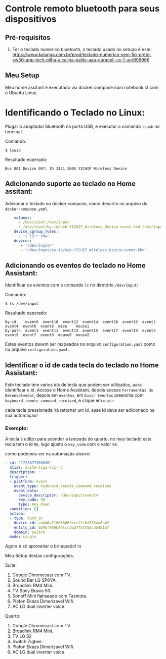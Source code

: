 # Controle remoto bluetooth para seus dispositivos

## Pré-requisitos

1. Ter o teclado númerico bluetooth, o teclado usado no setupo é este: https://www.kalunga.com.br/prod/teclado-numerico-sem-fio-preto-kw50-app-tech-pilha-alcalina-palito-aaa-duracell-cx-1-un/996966


## Meu Setup

Meu home assitant é executado via docker compose num notebook I3 com o Ubuntu Linux.

# Identificando o Teclado no Linux:

Plugar o adaptador bluetooth na porta USB, e executar o comando `lsusb` no terminal.

Comando:
```shell
$ lsusb
```

Resultado esperado:
```shell
Bus 001 Device 097: ID 3151:3005 YICHIP Wireless Device
```

## Adicionando suporte ao teclado no Home assitant:

Adicionar o teclado no docker compose, como descrito no arquivo do `docker-compose.yaml`.

```yaml 
    volumes:
      - /dev/input:/dev/input
      - /dev/input/by-id/usb-YICHIP_Wireless_Device-event-kbd:/dev/input/by-id/usb-YICHIP_Wireless_Device-event-kbd
    device_cgroup_rules:
      - 'c 13:* rmw'    
    devices:
       - "/dev/input/"   
       - "/dev/input/by-id/usb-YICHIP_Wireless_Device-event-kbd"   
```

## Adicionando os eventos do teclado no Home Assistant:

Identificar os eventos com o comando `ls` no diretório `/dev/input`:

Comando:
```shell
$ ls /dev/input
```

Resultado esperado:
```shell
by-id    event0  event10  event12  event14  event16  event18  event2  event4  event6  event8  mice    mouse1
by-path  event1  event11  event13  event15  event17  event19  event3  event5  event7  event9  mouse0  mouse2
```

Estes eventos devem ser mapeados no arquivo `configuration.yaml` como no arquivo `configuration.yaml`.

## Identificar o id de cada tecla do teclado no Home Assistant:

Este teclado tem varios ids de tecla que podem ser utilizados, para identificar o id.
Acesse o Home Assistant, depois acesse `Ferramentas do Desenvolvedor`, depois em `eventos`, em `Ouvir Eventos` preencha com `keyboard_remote_command_received`, e clique em `ouvir`.

cada tecla pressionada irá retornar um id, esse id deve ser adicionado na sua automaçao!

### Exemplo:

A tecla `8` utilizo para acender a lampada do quarto, no meu teclado esta tecla tem o id `98`, logo ajusto o `key_code` com o valor `98`. 

como podemos ver na automação abaixo:

```yaml
- id: '1720877368650'
  alias: suite-liga-luz-rc
  description: ''
  trigger:
  - platform: event
    event_type: keyboard_remote_command_received
    event_data:
      device_descriptor: /dev/input/event4
      key_code: 98
      type: key_down
  condition: []
  action:
  - type: turn_on
    device_id: ed446a7160f6d69ccc11c6a786ae6b42
    entity_id: 6b9bf890b4efcc3b27757b52cdb451b7
    domain: switch
  mode: single
  ```

Agora é só aproveitar o brinquedo! rs

Meu Setup destas configurações:

Suite:
1. Google Chromecast com TV.
2. Sound Bar LG SP8YA.
3. Broadlink RM4 Mini.
4. TV Sony Bravia 50.
5. Sonoff Mini flahseado com Tasmota.
6. Plafon Ekaza Dimerizavel Wifi.
7. AC LG dual inverter voice.

Quarto:
1. Google Chromecast com TV.
2. Broadlink RM4 Mini.
3. TV LG 32
4. Switch Zigbee.
5. Plafon Ekaza Dimerizavel Wifi.
6. AC LG dual inverter voice.